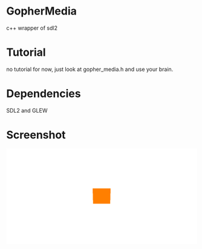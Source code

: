 # GopherMedia
c++ wrapper of sdl2

# Tutorial
no tutorial for now, just look at gopher_media.h and use your brain.

# Dependencies
SDL2 and GLEW

# Screenshot
![an orange square slightly tilted](screenshots/gophermedia1.png)
